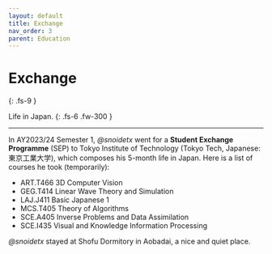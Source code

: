 ```yaml
---
layout: default
title: Exchange
nav_order: 3
parent: Education
---
```


# Exchange
{: .fs-9 }

Life in Japan.
{: .fs-6 .fw-300 }

---

In AY2023/24 Semester 1, *@snoidetx* went for a **Student Exchange Programme** (SEP) to Tokyo Institute of Technology (Tokyo Tech, Japanese: 東京工業大学), which composes his 5-month life in Japan. Here is a list of courses he took (temporarily):

* ART.T466 3D Computer Vision
* GEG.T414 Linear Wave Theory and Simulation
* LAJ.J411 Basic Japanese 1
* MCS.T405 Theory of Algorithms
* SCE.A405 Inverse Problems and Data Assimilation
* SCE.I435 Visual and Knowledge Information Processing

*@snoidetx* stayed at Shofu Dormitory in Aobadai, a nice and quiet place.
